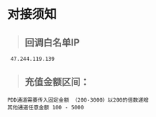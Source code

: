 # 对接须知

 > ## 回调白名单IP

     47.244.119.139
 > ## 充值金额区间：

    PDD通道需要传入固定金额 （200-3000）以200的倍数递增
    其他通道任意金额 100 - 5000 
   
